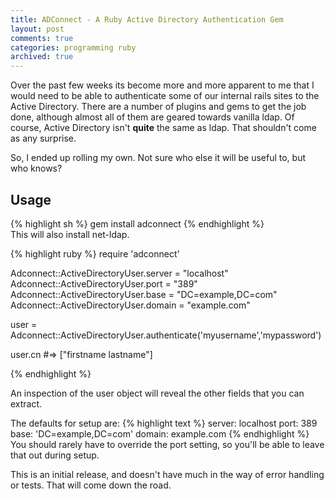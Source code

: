 ```yaml
---
title: ADConnect - A Ruby Active Directory Authentication Gem
layout: post
comments: true
categories: programming ruby
archived: true
---
```

Over the past few weeks its become more and more apparent to me that I would need to be able to authenticate some of our internal rails sites to the Active Directory. There are a number of plugins and gems to get the job done, although almost all of them are geared towards vanilla ldap. Of course, Active Directory isn't **quite** the same as ldap. That shouldn't come as any surprise.

So, I ended up rolling my own. Not sure who else it will be useful to, but who knows?

## Usage ##
{% highlight sh %}
gem install adconnect
{% endhighlight %}    
This will also install net-ldap.

{% highlight ruby %}
require 'adconnect'

Adconnect::ActiveDirectoryUser.server = "localhost"
Adconnect::ActiveDirectoryUser.port = "389"
Adconnect::ActiveDirectoryUser.base = "DC=example,DC=com"
Adconnect::ActiveDirectoryUser.domain = "example.com"

user = Adconnect::ActiveDirectoryUser.authenticate('myusername','mypassword')

user.cn #=> ["firstname lastname"]

{% endhighlight %}

An inspection of the user object will reveal the other fields that you can extract.

The defaults for setup are:
{% highlight text %}
server: localhost
port: 389
base: 'DC=example,DC=com'
domain: example.com
{% endhighlight %}
You should rarely have to override the port setting, so you'll be able to leave that out during setup.

This is an initial release, and doesn't have much in the way of error handling or tests. That will come down the road.
